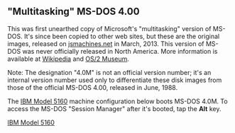 "Multitasking" MS-DOS 4.00
---

This was first unearthed copy of Microsoft's "multitasking" version of MS-DOS.  It's since been copied
to other web sites, but these are the original images, released on [jsmachines.net](http://jsmachines.net/)
in March, 2013.  This version of MS-DOS was never officially released in North America.  More information
is available at [Wikipedia](http://en.wikipedia.org/wiki/Multi-tasking_MS-DOS_4.0) and
[OS/2 Museum](http://www.os2museum.com/wp/?p=1769).

Note: The designation "4.0M" is not an official version number; it's an internal version number used only to
differentiate these disk images from those of the official MS-DOS 4.00, released in June, 1988. 

The [IBM Model 5160](/devices/pc/machine/) machine configuration below boots MS-DOS 4.0M.  To access the MS-DOS
"Session Manager" after it's booted, tap the **Alt** key.

[IBM Model 5160](/devices/pc/machine/5160/cga/640kb/dos400m/ "PCjs:ibm5160:::debugger")